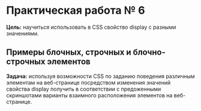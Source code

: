 # Практическая работа № 6
**Цель:** научиться использовать в CSS свойство display с разными значениями.
## Примеры блочных, строчных и блочно-строчных элементов
**Задача:** используя возможности CSS по заданию поведения различным элементам на веб-странице посредством изменения значений свойства display получить в соответствии с предоженными скриншотами варианты взаимного расположения элементов на веб-странице. 
